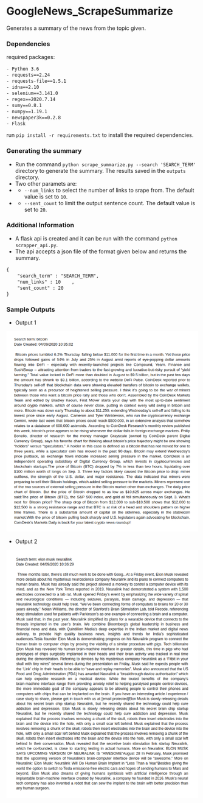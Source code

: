 # GoogleNews_ScrapeSummarize

Generates a summary of the news from the topic given.

### Dependencies

required packages: 
```
- Python 3.6
- requests==2.24
- requests-file==1.5.1
- idna==2.10
- selenium==3.141.0
- regex==2020.7.14
- sumy==0.8.1
- numpy==1.19.1
- newspaper3k==0.2.8
- Flask
```


run `pip install -r requirements.txt` to install the required dependencies.

### Generating the summary

- Run the command `python scrape_summarize.py --search 'SEARCH_TERM'` directory to generate the summary. The results saved in the `outputs` directory.
- Two other paramets are:
- * `--num_links` to select the number of links to srape from. The default value is set to `10`.
- * `--sent_count` to limit the output sentence count. The default value is set to `20`.

### Additional Information

- A flask api is created and it can be run with the command `python scrapper_api.py`.
- The api accepts a json file of the format given below and returns the summary.
```
{
    "search_term" : "SEARCH_TERM",
    "num_links" : 10    ,
    "sent_count" : 20
}
```

### Sample Outputs

- Output 1
<img src="readme_files/output_1.png"/>

- Output 2
<img src="readme_files/output_2.png"/>